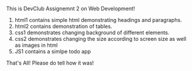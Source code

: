 This is DevClub Assignemnt 2 on Web Development!
1) html1 contains simple html demonstrating headings and paragraphs.
2) html2 contains demonstration of tables.
3) css1 demonstrates changing background of different elements.
4) css2 demonstrates changing the size according to screen size as well as images in html
5) JS1 contains a simlpe todo app

That's All! Please do tell how it was!
